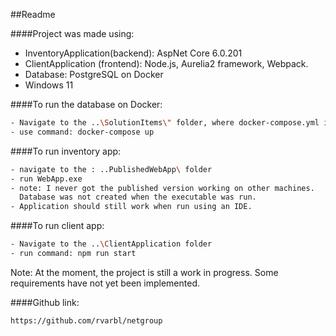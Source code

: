 ##Readme

####Project was made using:
- InventoryApplication(backend): AspNet Core 6.0.201
- ClientApplication (frontend): Node.js, Aurelia2 framework, Webpack.
- Database: PostgreSQL on Docker
- Windows 11 


####To run the database on Docker:
~~~sh
- Navigate to the ..\SolutionItems\" folder, where docker-compose.yml is located.
- use command: docker-compose up
~~~

####To run inventory app:

~~~sh
- navigate to the : ..PublishedWebApp\ folder
- run WebApp.exe
- note: I never got the published version working on other machines. 
  Database was not created when the executable was run.
- Application should still work when run using an IDE.
~~~

####To run client app:
~~~sh
- Navigate to the ..\ClientApplication folder
- run command: npm run start
~~~

Note: At the moment, the project is still a work in progress.
Some requirements have not yet been implemented.

####Github link:
~~~sh
https://github.com/rvarbl/netgroup
~~~

